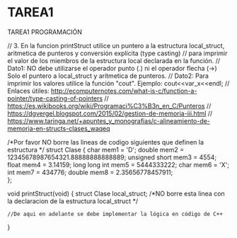 # TAREA1
TAREA1 PROGRAMACIÓN 

// 3. En la funcion printStruct utilice un puntero a la estructura local_struct, aritmetica de punteros y conversión explícita (type casting) 
// para imprimir el valor de los miembros de la estructura local declarada en la función.
// Dato1: NO debe utilizarse el operador punto (.) ni el operador flecha (->) Solo el puntero a local_struct y aritmetica de punteros.
// Dato2: Para imprimir los valores utilice la función "cout". Ejemplo: cout<<var_x<<endl;
// Enlaces útiles: http://ecomputernotes.com/what-is-c/function-a-pointer/type-casting-of-pointers 
//                 https://es.wikibooks.org/wiki/Programaci%C3%B3n_en_C/Punteros
//                 https://dgvergel.blogspot.com/2015/02/gestion-de-memoria-iii.html
//                 https://www.taringa.net/+apuntes_y_monografias/c-alineamiento-de-memoria-en-structs-clases_waqeq


/*Por favor NO borre las lineas de codigo siguientes que definen la estructura */
struct Clase
	{
		char mem1 = 'D';
		double mem2 = 12345678987654321.88888888888889;
		unsigned short mem3 = 4554;
		float mem4 = 3.14159;
		long long int mem5 = 5444333222;
		char mem6 = 'X';
		int mem7 = 434776;
		double mem8 = 2.35656778457911;		
	};

void printStruct(void)
{
	struct Clase local_struct; /*NO borre esta linea con la declaracion de la estructura local_struct */
	
	//De aqui en adelante se debe implementar la lógica en código de C++
	
	
}

	
